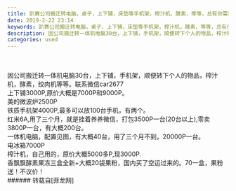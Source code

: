 ```yaml
---
title: 趴赛公司搬迁转电脑，桌子，上下铺，床垫等手机架，榨汁机，酵素，等等，总有你需要的
date: 2019-2-22 23:14
keywords: 趴赛公司搬迁转电脑，桌子，上下铺，床垫等手机架，榨汁机，酵素，等等，总有你需要的
description: 因公司搬迁转一体机电脑30台，上下铺，手机架，顺便转下个人的物品，榨汁机，酵素，绞肉机等等。联系微信car2677上下铺3000P,原价大概是7000P和9000P。美的微波炉2500P铁质手机架4000P,最多可以放100台手机，有两个。红米6A,用了三个月，就是挂着养养微信，打包3500P一台(20台以上),零卖3800P一台，有大概200台。一体机电脑，配置见图，有大概40台，用了三个月不到，20000P一台。电冰箱7000P榨汁机，自己用的，原价大概5000多P,现3000P.香飘飘酵素果冻三盒全新+大概20袋果粉，国内买了空运过来的。70一盒，果粉送！不议价！
categories: used
---
```

<td class="t_f" id="postmessage_3095046">

<br/>
<br/>
因公司搬迁转一体机电脑30台，上下铺，手机架，顺便转下个人的物品，榨汁机，酵素，绞肉机等等。联系微信car2677<br/>
上下铺3000P,原价大概是7000P和9000P。<br/>
美的微波炉2500P<br/>
铁质手机架4000P,最多可以放100台手机，有两个。<br/>
红米6A,用了三个月，就是挂着养养微信，打包3500P一台(20台以上),零卖3800P一台，有大概200台。<br/>
一体机电脑，配置见图，有大概40台，用了三个月不到，20000P一台。<br/>
电冰箱7000P<br/>
榨汁机，自己用的，原价大概5000多P,现3000P.<br/>
香飘飘酵素果冻三盒全新+大概20袋果粉，国内买了空运过来的。70一盒，果粉送！不议价！<br/>
</td>
###### 转载自[菲龙网]